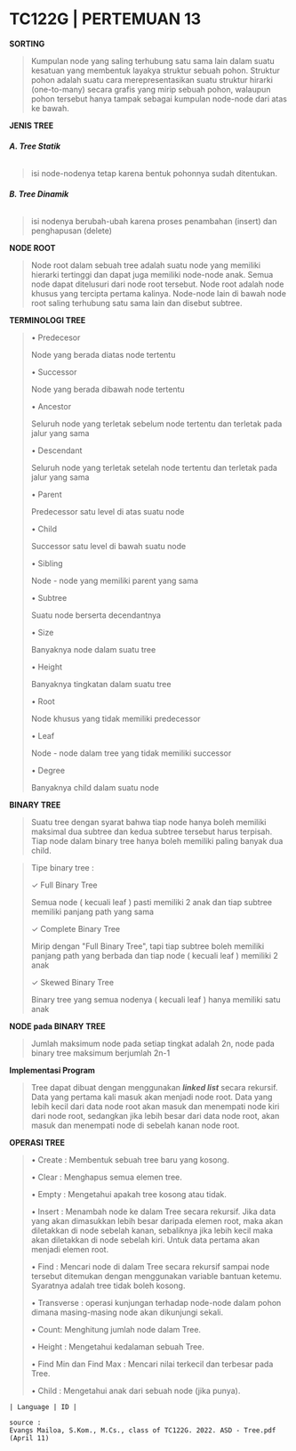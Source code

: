 # TC122G | PERTEMUAN 13

**SORTING**

>Kumpulan node yang saling terhubung satu  sama lain dalam suatu kesatuan yang  membentuk layakya struktur sebuah pohon.
>Struktur pohon adalah suatu cara  merepresentasikan suatu struktur hirarki  (one-to-many) secara grafis yang mirip  sebuah pohon,
>walaupun pohon tersebut  hanya tampak sebagai kumpulan node-node  dari atas ke bawah.

**JENIS TREE**

###### **A. Tree Statik**
>isi node-nodenya tetap karena  bentuk pohonnya sudah ditentukan.

###### **B. Tree Dinamik**
>isi nodenya berubah-ubah  karena proses penambahan (insert) dan  penghapusan (delete)

**NODE ROOT**
>Node root dalam sebuah tree adalah suatu  node yang memiliki hierarki tertinggi dan  dapat juga memiliki node-node anak.
>Semua  node dapat ditelusuri dari node root tersebut. Node root adalah node khusus yang tercipta  pertama kalinya.
>Node-node lain di bawah node root saling  terhubung satu sama lain dan disebut subtree.

**TERMINOLOGI TREE**
>• Predecesor
>
>  Node yang berada diatas node tertentu
>  
>• Successor
>
>  Node yang berada dibawah node tertentu
>  
>• Ancestor
>
>  Seluruh node yang terletak sebelum node tertentu dan terletak pada jalur yang sama
>  
>• Descendant
>
>  Seluruh node yang terletak setelah node tertentu dan terletak pada jalur yang sama
>  
>• Parent
>
>  Predecessor satu level di atas suatu node
>  
>• Child
>
>  Successor satu level di bawah suatu node
>  
>• Sibling
>
>  Node - node yang memiliki parent yang sama
>  
>• Subtree
>
>  Suatu node berserta decendantnya
>  
>• Size
>
>  Banyaknya node dalam suatu tree
>  
>• Height
>
>  Banyaknya tingkatan dalam suatu tree
>  
>• Root
>
>  Node khusus yang tidak memiliki predecessor
>  
>• Leaf
>
>  Node - node dalam tree yang tidak memiliki successor
>  
>• Degree
>
>  Banyaknya child dalam suatu node

**BINARY TREE**
>Suatu tree dengan syarat bahwa tiap  node hanya boleh memiliki maksimal dua  subtree dan kedua subtree tersebut  harus terpisah.
>Tiap node dalam binary tree hanya boleh  memiliki paling banyak dua child.

>Tipe binary tree :
>
>✓ Full Binary Tree
>
>  Semua node ( kecuali leaf ) pasti memiliki 2 anak dan tiap subtree memiliki panjang path yang sama
>  
>✓ Complete Binary Tree
>
>   Mirip dengan "Full Binary Tree", tapi tiap subtree boleh memiliki panjang path yang berbada dan tiap node ( kecuali leaf ) memiliki 2 anak
>  
>✓ Skewed Binary Tree
>
>  Binary tree yang semua nodenya ( kecuali leaf ) hanya memiliki satu anak

**NODE pada BINARY TREE**
>Jumlah maksimum node pada setiap tingkat adalah 2n, node pada binary tree maksimum berjumlah 2n-1

**Implementasi Program**
>Tree dapat dibuat dengan menggunakan _**linked list**_ secara rekursif.
>Data yang pertama kali masuk akan menjadi  node root.
>Data yang lebih kecil dari data node root  akan masuk dan menempati node kiri dari  node root,
>sedangkan jika lebih besar dari  data node root, akan masuk dan menempati  node di sebelah kanan node root.

**OPERASI TREE**
>• Create : Membentuk sebuah tree baru yang kosong.
>
>• Clear : Menghapus semua elemen tree.
>
>• Empty : Mengetahui apakah tree kosong atau tidak.
>
>• Insert : Menambah node ke dalam Tree secara  rekursif. Jika data yang akan dimasukkan lebih besar  daripada elemen root, maka akan diletakkan di node  sebelah kanan, sebaliknya jika lebih kecil maka akan  diletakkan di node sebelah kiri. Untuk data pertama  akan menjadi elemen root.
>
>• Find : Mencari node di dalam Tree secara rekursif  sampai node tersebut ditemukan dengan  menggunakan variable bantuan ketemu. Syaratnya adalah tree tidak boleh kosong.
>
>• Transverse : operasi kunjungan terhadap node-node  dalam pohon dimana masing-masing node  akan dikunjungi sekali.
>
>• Count: Menghitung jumlah node dalam Tree.
>
>• Height : Mengetahui kedalaman sebuah Tree.
>
>• Find Min dan Find Max : Mencari nilai terkecil dan terbesar pada Tree.
>
>• Child : Mengetahui anak dari sebuah node (jika punya).

`| Language | ID |`
```
source :
Evangs Mailoa, S.Kom., M.Cs., class of TC122G. 2022. ASD - Tree.pdf (April 11)
```
